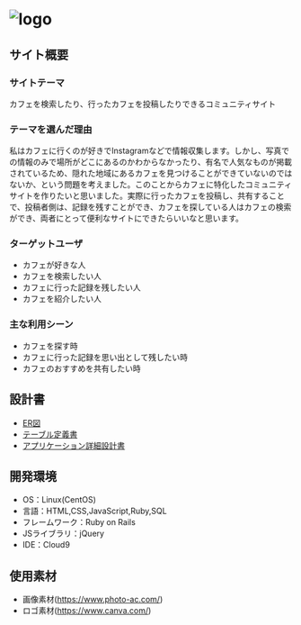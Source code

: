 # ![logo](https://user-images.githubusercontent.com/109025282/197979880-b7c6480b-0905-4416-8591-50927bd67a03.jpg)

## サイト概要

### サイトテーマ
カフェを検索したり、行ったカフェを投稿したりできるコミュニティサイト

### テーマを選んだ理由
私はカフェに行くのが好きでInstagramなどで情報収集します。しかし、写真での情報のみで場所がどこにあるのかわからなかったり、有名で人気なものが掲載されているため、隠れた地域にあるカフェを見つけることができていないのではないか、という問題を考えました。このことからカフェに特化したコミュニティサイトを作りたいと思いました。実際に行ったカフェを投稿し、共有することで、投稿者側は、記録を残すことができ、カフェを探している人はカフェの検索ができ、両者にとって便利なサイトにできたらいいなと思います。

### ターゲットユーザ
* カフェが好きな人
* カフェを検索したい人
* カフェに行った記録を残したい人
* カフェを紹介したい人

### 主な利用シーン
* カフェを探す時
* カフェに行った記録を思い出として残したい時
* カフェのおすすめを共有したい時

## 設計書
* [ER図](https://drive.google.com/file/d/1U2vlaYbV8dtzulOycnGsGRrndW_whxO9/view?usp=sharing)
* [テーブル定義書](https://docs.google.com/spreadsheets/d/1R3xe3A543_Rpeak_VXyhdeI4lgGNi4HfnocK_EDj3CE/edit?usp=sharing)
* [アプリケーション詳細設計書](https://docs.google.com/spreadsheets/d/1IFdPa-UBBcJGjiCecskdx5WjhmO5lgkrAQzVsqEEBmg/edit?usp=sharing)

## 開発環境
- OS：Linux(CentOS)
- 言語：HTML,CSS,JavaScript,Ruby,SQL
- フレームワーク：Ruby on Rails
- JSライブラリ：jQuery
- IDE：Cloud9

## 使用素材
* 画像素材(https://www.photo-ac.com/)
* ロゴ素材(https://www.canva.com/)